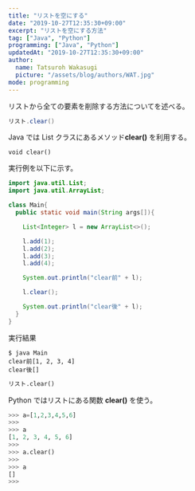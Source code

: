 ```yaml
---
title: "リストを空にする"
date: "2019-10-27T12:35:30+09:00"
excerpt: "リストを空にする方法"
tag: ["Java", "Python"]
programming: ["Java", "Python"]
updatedAt: "2019-10-27T12:35:30+09:00"
author:
  name: Tatsuroh Wakasugi
  picture: "/assets/blog/authors/WAT.jpg"
mode: programming
---
```


リストから全ての要素を削除する方法についてを述べる。

<div class="note_content_by_programming_language" id="note_content_Java">

```java
リスト.clear()
```

Java では List クラスにあるメソッド**clear()** を利用する。

`void clear()`

実行例を以下に示す。

```java
import java.util.List;
import java.util.ArrayList;

class Main{
  public static void main(String args[]){

    List<Integer> l = new ArrayList<>();

    l.add(1);
    l.add(2);
    l.add(3);
    l.add(4);

    System.out.println("clear前" + l);

    l.clear();

    System.out.println("clear後" + l);
  }
}
```

実行結果

```
$ java Main
clear前[1, 2, 3, 4]
clear後[]
```

</div>
<div class="note_content_by_programming_language" id="note_content_Python">

```python
リスト.clear()
```

Python ではリストにある関数 **clear()** を使う。

```python
>>> a=[1,2,3,4,5,6]
>>>
>>> a
[1, 2, 3, 4, 5, 6]
>>>
>>> a.clear()
>>>
>>> a
[]
>>>
```

</div>
